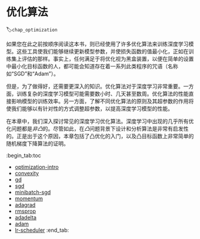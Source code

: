 # 优化算法
:label:`chap_optimization`

如果您在此之前按顺序阅读这本书，则已经使用了许多优化算法来训练深度学习模型。这些工具使我们能够继续更新模型参数，并使损失函数的值最小化，正如在训练集上评估的那样。事实上，任何满足于将优化视为黑盒装置，以便在简单的设置中最小化目标函数的人，都可能会知道存在着一系列此类程序的咒语（名称如“SGD”和“Adam”）。

但是，为了做得好，还需要更深入的知识。优化算法对于深度学习非常重要。一方面，训练复杂的深度学习模型可能需要数小时、几天甚至数周。优化算法的性能直接影响模型的训练效率。另一方面，了解不同优化算法的原则及其超参数的作用将使我们能够以有针对性的方式调整超参数，以提高深度学习模型的性能。

在本章中，我们深入探讨常见的深度学习优化算法。深度学习中出现的几乎所有优化问题都是*非凸*的。尽管如此，在*凸*问题背景下设计和分析算法是非常有启发性的。正是出于这个原因，本章包括了凸优化的入门，以及凸目标函数上非常简单的随机梯度下降算法的证明。

:begin_tab:toc
 - [optimization-intro](chapter_optimization/optimization-intro.ipynb)
 - [convexity](chapter_optimization/convexity.ipynb)
 - [gd](chapter_optimization/gd.ipynb)
 - [sgd](chapter_optimization/sgd.ipynb)
 - [minibatch-sgd](chapter_optimization/minibatch-sgd.ipynb)
 - [momentum](chapter_optimization/momentum.ipynb)
 - [adagrad](chapter_optimization/adagrad.ipynb)
 - [rmsprop](chapter_optimization/rmsprop.ipynb)
 - [adadelta](chapter_optimization/adadelta.ipynb)
 - [adam](chapter_optimization/adam.ipynb)
 - [lr-scheduler](chapter_optimization/lr-scheduler.ipynb)
:end_tab:

